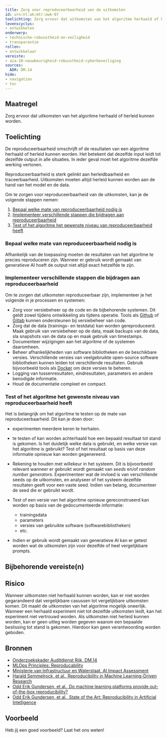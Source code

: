 ```yaml
---
title: Zorg voor reproduceerbaarheid van de uitkomsten
id: urn:nl:ak:mtr:owk-07
toelichting: Zorg ervoor dat uitkomsten van het algoritme herhaald of herleid kunnen worden.
levenscyclus:
- ontwikkelen
onderwerp:
- technische-robuustheid-en-veiligheid
- transparantie
rollen:
- ontwikkelaar
vereiste:
- aia-10-nauwkeurigheid-robuustheid-cyberbeveiliging
sources:
  ADR: DM.14
hide:
- navigation
- toc
---
```


<!-- tags -->

## Maatregel
Zorg ervoor dat uitkomsten van het algoritme herhaald of herleid kunnen worden.

## Toelichting
De reproduceerbaarheid omschrijft of de resultaten van een algoritme herhaald of herleid kunnen worden. 
Het betekent dat dezelfde input leidt tot dezelfde output in alle situaties. In ieder geval moet het algoritme dezelfde werking vertonen. 

Reproduceerbaarheid is sterk gelinkt aan herleidbaarheid en traceerbaarheid. 
Uitkomsten moeten altijd herleid kunnen worden aan de hand van het model en de data. 

Om te zorgen voor reproduceerbaarheid van de uitkomsten, kan je de volgende stappen nemen:

1. [Bepaal welke mate van reproduceerbaarheid nodig is](#bepaal-welke-mate-van-reproduceerbaarheid-nodig-is)
2. [Implementeer verschillende stappen die bijdragen aan reproduceerbaarheid](#implementeer-verschillende-stappen-die-bijdragen-aan-reproduceerbaarheid)
3. [Test of het algoritme het gewenste niveau van reproduceerbaarheid heeft](#test-of-het-algoritme-het-gewenste-niveau-van-reproduceerbaarheid-heeft)

### Bepaal welke mate van reproduceerbaarheid nodig is
Afhankelijk van de toepassing moeten de resultaten van het algoritme te precies reproduceren zijn. 
Wanneer er gebruik wordt gemaakt van generatieve AI hoeft de output niet altijd exact hetzelfde te zijn. 

### Implementeer verschillende stappen die bijdragen aan reproduceerbaarheid
Om te zorgen dat uitkomsten reproduceerbaar zijn, implementeer je het volgende in je processen en systemen:

- Zorg voor versiebeheer op de code en de bijbehorende systemen. Dit geldt zowel tijdens ontwikkeling als tijdens operatie. Tools als [Github](https://github.com/) of [Gitlab](https://about.gitlab.com/) kunnen ondersteunen bij versiebeheer van code. 
- Zorg dat de data (trainings- en testdata) kan worden gereproduceerd. Maak gebruik van versiebeheer op de data, maak backups van de data, sla snapshots van de data op en maak gebruik van timestamps. 
- Documenteer wijzigingen aan het algoritme of de systemen daaromheen.
- Beheer afhankelijkheden van software bibliotheken en de beschikbare versies. Verschillende versies van veelgebruikte open-source software bibliotheken kunnen leiden tot verschillende resultaten. Gebruik bijvoorbeeld tools als [Docker](https://www.docker.com/) om deze versies te beheren.  
- Logging van tussenresultaten, eindresultaten, parameters en andere benodigde informatie. 
- Houd de documentatie compleet en compact. 

### Test of het algoritme het gewenste niveau van reproduceerbaarheid heeft
Het is belangrijk om het algoritme te testen op de mate van reproduceerbaarheid. Dit kan je doen door:

- experimenten meerdere keren te herhalen. 
- te testen of kan worden achterhaald hoe een bepaald resultaat tot stand is gekomen. Is het duidelijk welke data is gebruikt, en welke versie van het algoritme is gebruikt? Test of het resultaat op basis van deze informatie opnieuw kan worden gegenereerd.
- Rekening te houden met willekeur in het systeem. Dit is bijvoorbeeld relevant wanneer er gebruikt wordt gemaakt van *seeds* en/of *random number generators*. Experimenteer wat de invloed is van verschillende seeds op de uitkomsten, en analyseer of het systeem dezelfde resultaten geeft voor een vaste seed. Indien van belang, documenteer de seed die er gebruikt wordt. 
- Test of een versie van het algoritme opnieuw gereconstrueerd kan worden op basis van de gedocumenteerde informatie: 

    - trainingsdata
    - parameters
    - versies van gebruikte software (softwarebibliotheken)
    - etc.

- Indien er gebruik wordt gemaakt van generatieve AI kan er getest worden wat de uitkomsten zijn voor dezelfde of heel vergelijkbare prompts. 

## Bijbehorende vereiste(n)
<!-- list_vereisten_on_maatregelen_page -->

## Risico
Wanneer uitkomsten niet herhaald kunnen worden, kan er niet worden gegarandeerd dat vergelijkbare casussen tot vergelijkbare uitkomsten komen. 
Dit maakt de uitkomsten van het algoritme mogelijk oneerlijk. 
Wanneer een herhaald experiment niet tot dezelfde uitkomsten leidt, kan het experiment niet vertrouwd worden. 
Als uitkomsten niet herleid kunnen worden, kan er geen uitleg worden gegeven waarom een bepaalde beslissing tot stand is gekomen. 
Hierdoor kan geen verantwoording worden geboden. 

## Bronnen
- [Onderzoekskader Auditdienst Rijk, DM.14](https://www.rijksoverheid.nl/documenten/rapporten/2023/07/11/onderzoekskader-algoritmes-adr-2023)
- [MLOps Principles: Reproducability](https://ml-ops.org/content/mlops-principles#reproducibility)
- [Ministerie van Infrastructuur en Waterstaat, AI Impact Assessment](https://www.rijksoverheid.nl/documenten/rapporten/2022/11/30/ai-impact-assessment-ministerie-van-infrastructuur-en-waterstaat)
- [Harald Semmelrock, et al., Reproducibility in Machine Learning-Driven Research](https://arxiv.org/pdf/2307.10320)
- [Odd Erik Gundersen, et al., Do machine learning platforms provide out-of-the-box reproducibility?](https://www.sciencedirect.com/science/article/pii/S0167739X21002090)
- [Odd Erik Gundersen, et al., State of the Art: Reproducibility in Artificial Intelligence ](https://ojs.aaai.org/index.php/AAAI/article/view/11503)

## Voorbeeld
Heb jij een goed voorbeeld? Laat het ons weten!
